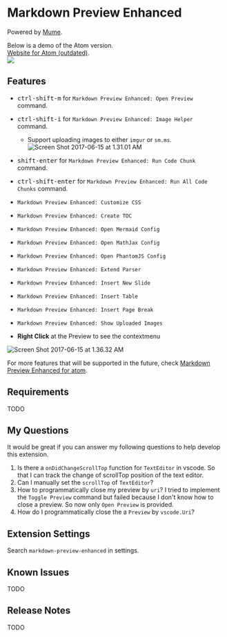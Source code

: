 # Markdown Preview Enhanced

Powered by [Mume](https://github.com/shd101wyy/mume).

Below is a demo of the Atom version.  
[Website for Atom (outdated)](https://shd101wyy.github.io/markdown-preview-enhanced/#/).  
![](https://user-images.githubusercontent.com/1908863/26898176-a5cad7fc-4b90-11e7-9d8c-74f85f28f133.gif)

## Features
* <kbd>ctrl-shift-m</kbd> for `Markdown Preview Enhanced: Open Preview` command.  
* <kbd>ctrl-shift-i</kbd> for `Markdown Preview Enhanced: Image Helper` command.    
    * Support uploading images to either `imgur` or `sm.ms`.  
![Screen Shot 2017-06-15 at 1.31.01 AM](https://ooo.0o0.ooo/2017/06/15/59422aa748341.png)  
* <kbd>shift-enter</kbd> for `Markdown Preview Enhanced: Run Code Chunk` command.  
* <kbd>ctrl-shift-enter</kbd> for `Markdown Preview Enhanced: Run All Code Chunks` command.  
* `Markdown Preview Enhanced: Customize CSS`    
* `Markdown Preview Enhanced: Create TOC`  
* `Markdown Preview Enhanced: Open Mermaid Config`
* `Markdown Preview Enhanced: Open MathJax Config`  
* `Markdown Preview Enhanced: Open PhantomJS Config`
* `Markdown Preview Enhanced: Extend Parser`
* `Markdown Preview Enhanced: Insert New Slide`  
* `Markdown Preview Enhanced: Insert Table`  
* `Markdown Preview Enhanced: Insert Page Break`  
* `Markdown Preview Enhanced: Show Uploaded Images`


* **Right Click** at the Preview to see the contextmenu  

![Screen Shot 2017-06-15 at 1.36.32 AM](https://ooo.0o0.ooo/2017/06/15/59422b1ab3931.png)

For more features that will be supported in the future, check [Markdown Preview Enhanced for atom](https://shd101wyy.github.io/markdown-preview-enhanced/#/).


## Requirements

TODO

## My Questions
It would be great if you can answer my following questions to help develop this extension.  
1. Is there a `onDidChangeScrollTop` function for `TextEditor` in vscode. So that I can track the change of scrollTop position of the text editor.  
1. Can I manually set the `scrollTop` of `TextEditor`?
1. How to programmatically close my preview by `uri`? I tried to implement the `Toggle Preview` command but failed because I don't know how to close a preview. So now only `Open Preview` is provided.  
1. How do I programmatically close the a `Preview` by `vscode.Uri`?  

## Extension Settings

Search `markdown-preview-enhanced` in settings.  

## Known Issues

TODO

## Release Notes

TODO